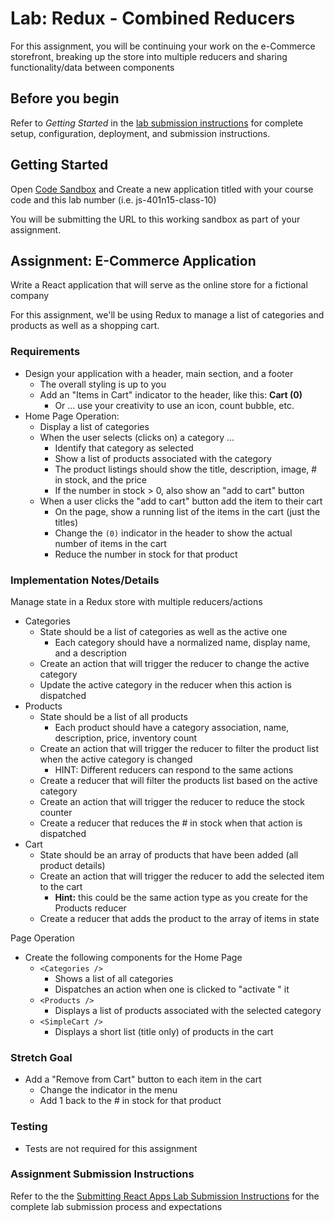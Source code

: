 # Lab: Redux - Combined Reducers

For this assignment, you will be continuing your work on the e-Commerce storefront, breaking up the store into multiple reducers and sharing functionality/data between components

## Before you begin

Refer to *Getting Started*  in the [lab submission instructions](../../../reference/submission-instructions/labs/README.md) for complete setup, configuration, deployment, and submission instructions.

## Getting Started

Open [Code Sandbox](http://codesandbox.io) and Create a new application titled with your course code and this lab number (i.e. js-401n15-class-10)

You will be submitting the URL to this working sandbox as part of your assignment.

## Assignment: E-Commerce Application

Write a React application that will serve as the online store for a fictional company

For this assignment, we'll be using Redux to manage a list of categories and products as well as a shopping cart.

### Requirements

- Design your application with a header, main section, and a footer
  - The overall styling is up to you
  - Add an "Items in Cart" indicator to the header, like this: **Cart (0)**
    - Or ... use your creativity to use an icon, count bubble, etc.
- Home Page Operation:
  - Display a list of categories
  - When the user selects (clicks on) a category ...
    - Identify that category as selected
    - Show a list of products associated with the category
    - The product listings should show the title, description, image, # in stock, and the price
    - If the number in stock > 0, also show an "add to cart" button
  - When a user clicks the "add to cart" button add the item to their cart
    - On the page, show a running list of the items in the cart (just the titles)
    - Change the `(0)` indicator in the header to show the actual number of items in the cart
    - Reduce the number in stock for that product

### Implementation Notes/Details

Manage state in a Redux store with multiple reducers/actions

- Categories
  - State should be a list of categories as well as the active one
    - Each category should have a normalized name, display name, and a description
  - Create an action that will trigger the reducer to change the active category
  - Update the active category in the reducer when this action is dispatched
- Products
  - State should be a list of all products
    - Each product should have a category association, name, description, price, inventory count
  - Create an action that will trigger the reducer to filter the product list when the active category is changed
    - HINT: Different reducers can respond to the same actions
  - Create a reducer that will filter the products list based on the active category
  - Create an action that will trigger the reducer to reduce the stock counter
  - Create a reducer that reduces the # in stock when that action is dispatched
- Cart
  - State should be an array of products that have been added (all product details)
  - Create an action that will trigger the reducer to add the selected item to the cart
    - **Hint:** this could be the same action type as you create for the Products reducer
  - Create a reducer that adds the product to the array of items in state

Page Operation

- Create the following components for the Home Page
  - `<Categories />`
    - Shows a list of all categories
    - Dispatches an action when one is clicked to "activate " it
  - `<Products />`
    - Displays a list of products associated with the selected category
  - `<SimpleCart />`
    - Displays a short list (title only) of products in the cart

### Stretch Goal

- Add a "Remove from Cart" button to each item in the cart
  - Change the indicator in the menu
  - Add 1 back to the # in stock for that product

### Testing

- Tests are not required for this assignment

### Assignment Submission Instructions

Refer to the the [Submitting React Apps Lab Submission Instructions](../../../reference/submission-instructions/labs/react-apps.md) for the complete lab submission process and expectations
